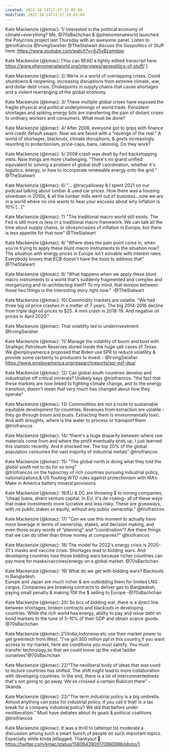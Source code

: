 ```yaml
---
created: 2022-10-14T21:57:32-05:00
modified: 2022-10-14T21:57:38-05:00
---
```


Kate Mackenzie (@kmac): 1/ Interested in the political economy of climate+everything? Me, @70sBachchan & @phenomenalworld launched the Polycrisis project last Thursday with an awesome panel. Listen to @triofrancos @IrvingSwisher @TheStalwart discuss the Geopolitics of Stuff here: https://www.youtube.com/watch?v=6J5yBzsmdow

Kate Mackenzie (@kmac): [You can READ a lightly edited transcript here: https://www.phenomenalworld.org/interviews/geopolitics-of-stuff/ ]

Kate Mackenzie (@kmac): 2/ We’re in a world of overlapping crises. Covid shutdowns &  reopening, increasing disruptions from  extreme climate, war, and dollar debt crisis. Chokepoints in supply chains that cause shortages and a violent rearranging of the global economy.

Kate Mackenzie (@kmac): 3/ These multiple global crises have exposed the fragile physical and political underpinnings of world trade. Persistent shortages and spiking energy bills are transferring the pain of distant crises to ordinary workers and consumers. What must be done?

Kate Mackenzie (@kmac): 4/ After 2008, everyone got to grips with finance and credit default swaps. Now we are faced with a “revenge of the real.” A world of shortages, blackouts, climate disruptions, & govts increasingly resorting to protectionism, price-caps, bans, rationing. Do they work?

Kate Mackenzie (@kmac): 5/ 2008 crash was dealt by Fed backstopping mkts. Now things are more challenging. “There's no grand unified equivalent to solving a problem of global stuff coordination, whether it's logistics, energy, or how to incorporate renewable energy onto the grid.” @TheStalwart

Kate Mackenzie (@kmac): 6/ ”... @tracyalloway & I spent 2021 on our podcast talking about lumber & used car prices. How there was a housing slowdown in 2010s, & all the lumber mills went out of business...now we are in a world where no one wants to hear your excuses about why inflation is 10% [...]”

Kate Mackenzie (@kmac): 7/ "The traditional macro world still exists. The Fed is still more or less in a traditional macro framework. We can talk all the time about supply chains, or idiosyncrasies of inflation in Europe, but there is less appetite for that now" @TheStalwart

Kate Mackenzie (@kmac): 8/ “Where does the pain point come in, when you're trying to apply these blunt macro instruments to the situation now? The situation with energy prices in Europe isn't solvable with interest rates. Everybody knows that ECB doesn't have the tools to address that” @TheStalwart

Kate Mackenzie (@kmac): 9/ “What happens when we apply these blunt macro instruments to a world that's suddenly fragmented and complex and reorganizing and re-architecting itself? To my mind, that tension between those two things is the interesting story right now.” -@TheStalwart

Kate Mackenzie (@kmac): 10/ Commodity markets are volatile. “We had three big oil price crashes in a matter of 7 years. The big 2014-2016 decline from triple digit oil prices to $25. A mini crash in 2018-19. And negative oil prices in April 2020.”

Kate Mackenzie (@kmac): That volatility led to underinvestment @IrvingSwisher

Kate Mackenzie (@kmac): 11/ Manage the volatility of boom and bust with Strategic Petroleum Reserves stored inside the huge salt caves of Texas. We @employamerica proposed that Biden use SPR to reduce volatility & provide some certainty to producers to invest - @IrvingSwisher 
https://www.employamerica.org/researchreports/spr-esf-dpa/

Kate Mackenzie (@kmac): 12/ Can global south countries develop and industrialize off critical minerals? Unlikely says @triofrancos. "the fact that these markets are now linked to fighting climate change, and to the energy transition, doesn't mean that very much has changed about how they operate"

Kate Mackenzie (@kmac): 13/ Commodities are not a route to sustainable equitable development for countries. Revenues from  extraction are volatile - they go through boom and busts. Extracting them is environmentally toxic. And with droughts, where is the water to process or transport them @triofrancos

Kate Mackenzie (@kmac): 14/ “there's a huge disparity between where raw materials come from and where the profit eventually ends up. I just learned this statistic recently. And it shocked me. The top 20% of the global population consumes the vast majority of industrial metals” @triofrancos

Kate Mackenzie (@kmac): 15/ "The global north is doing what they told the global south not to do for so long"  
@triofrancos on the hypocrisy of rich countries pursuing industrial policy, nationalizations,& US flouting WTO rules against protectionism with IRA’s Make in America battery mineral provisions

Kate Mackenzie (@kmac): 16/EU & DC are throwing $ to mining companies,  “cheap loans, direct venture capital. In EU, it's de-risking– all of these ways that make investments more lucrative and less risky. These are giveaways, with  no public stakes or equity, without any public ownership.” @triofrancos

Kate Mackenzie (@kmac): 17/ "Can we use this moment to actually have more leverage in terms of ownership,  stakes, and decision making, and even those scary words of “planning” and “coordination”? Are there things that we can do other than throw money at companies?" @triofrancos

Kate Mackenzie (@kmac): 18/ The model for 2022's energy crisis is 2020-21's masks and vaccine crisis.
Shortages lead to bidding wars. And developing countries lose those bidding wars because richer countries can pay more for masks/vaccines/energy on a global market. @70sBachchan

Kate Mackenzie (@kmac): 19/ What do we get with bidding wars? Blackouts in Bangladesh.   
Europe and Japan are much richer & are outbidding them for limited LNG cargos. Companies are breaking contracts to deliver gas to Bangladesh, paying small penalty & making 10X the $ selling to Europe -@70sBachchan

Kate Mackenzie (@kmac): 20/ So bcs of bidding war, there is a direct link between shortages, broken contracts and blackouts in developing countries.  While the rich world has energy, ability to pay and issue debt on bond markets to the tune of 5-10% of their GDP and obtain scarce goods. @70sBachchan

Kate Mackenzie (@kmac): 21/India,Indonesia etc use their market power to get greentech from West. "I've got 300 million ppl in this country,if you want access to my market, here are conditions you must satisfy. You must transfer technology,so that we could move up the value ladder ourselves”@70sBachchan

Kate Mackenzie (@kmac): 22/"The neoliberal body of ideas that was used to lecture countries has shifted. The shift might lead to more collaboration with developing countries. In the end, there is a lot of interconnectedness that's not going to go away. We’ve crossed a certain Rubicon there" - Skanda

Kate Mackenzie (@kmac): 23/"The term industrial policy is a big umbrella. Almost anything can pass for industrial policy, if you call it that!  Is a tax break for a company industrial policy?  We did that before under neoliberalism.” Must have debates about its goals & political coalitions @triofrancos

Kate Mackenzie (@kmac): It was a thrill to (attempt to) moderate a discussion among such a smart bunch of people on such important topics. Especially while kinda jetlagged. Thankyou! 🙏 https://twitter.com/kmac/status/1580643900170960896/photo/1
